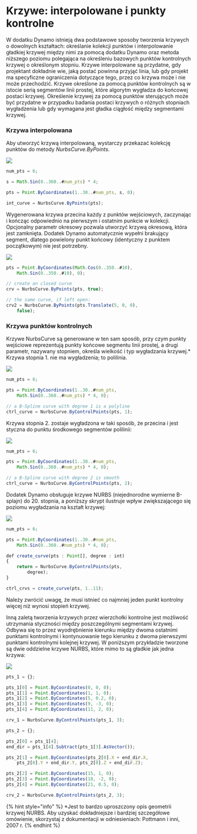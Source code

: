 # Krzywe: interpolowane i punkty kontrolne

W dodatku Dynamo istnieją dwa podstawowe sposoby tworzenia krzywych o dowolnych kształtach: określanie kolekcji punktów i interpolowanie gładkiej krzywej między nimi za pomocą dodatku Dynamo oraz metoda niższego poziomu polegająca na określeniu bazowych punktów kontrolnych krzywej o określonym stopniu. Krzywe interpolowane są przydatne, gdy projektant dokładnie wie, jaką postać powinna przyjąć linia, lub gdy projekt ma specyficzne ograniczenia dotyczące tego, przez co krzywa może i nie może przechodzić. Krzywe określone za pomocą punktów kontrolnych są w istocie serią segmentów linii prostej, które algorytm wygładza do końcowej postaci krzywej. Określenie krzywej za pomocą punktów sterujących może być przydatne w przypadku badania postaci krzywych o różnych stopniach wygładzenia lub gdy wymagana jest gładka ciągłość między segmentami krzywej.

### Krzywa interpolowana

Aby utworzyć krzywą interpolowaną, wystarczy przekazać kolekcję punktów do metody _NurbsCurve.ByPoints_.

![](../images/8-2/4/Curves\_01.png)

```js
num_pts = 6;

s = Math.Sin(0..360..#num_pts) * 4;

pts = Point.ByCoordinates(1..30..#num_pts, s, 0);

int_curve = NurbsCurve.ByPoints(pts);
```

Wygenerowana krzywa przecina każdy z punktów wejściowych, zaczynając i kończąc odpowiednio na pierwszym i ostatnim punkcie w kolekcji. Opcjonalny parametr okresowy pozwala utworzyć krzywą okresową, która jest zamknięta. Dodatek Dynamo automatycznie wypełni brakujący segment, dlatego powielony punkt końcowy (identyczny z punktem początkowym) nie jest potrzebny.

![](../images/8-2/4/Curves\_02.png)

```js
pts = Point.ByCoordinates(Math.Cos(0..350..#10),
    Math.Sin(0..350..#10), 0);

// create an closed curve
crv = NurbsCurve.ByPoints(pts, true);

// the same curve, if left open:
crv2 = NurbsCurve.ByPoints(pts.Translate(5, 0, 0),
    false);
```

### Krzywa punktów kontrolnych

Krzywe NurbsCurve są generowane w ten sam sposób, przy czym punkty wejściowe reprezentują punkty końcowe segmentu linii prostej, a drugi parametr, nazywany stopniem, określa wielkość i typ wygładzania krzywej.\* Krzywa stopnia 1. nie ma wygładzenia; to polilinia.

![](../images/8-2/4/Curves\_03.png)

```js
num_pts = 6;

pts = Point.ByCoordinates(1..30..#num_pts,
    Math.Sin(0..360..#num_pts) * 4, 0);

// a B-Spline curve with degree 1 is a polyline
ctrl_curve = NurbsCurve.ByControlPoints(pts, 1);
```

Krzywa stopnia 2. zostaje wygładzona w taki sposób, że przecina i jest styczna do punktu środkowego segmentów polilinii:

![](../images/8-2/4/Curves\_04.png)

```js
num_pts = 6;

pts = Point.ByCoordinates(1..30..#num_pts,
    Math.Sin(0..360..#num_pts) * 4, 0);

// a B-Spline curve with degree 2 is smooth
ctrl_curve = NurbsCurve.ByControlPoints(pts, 2);
```

Dodatek Dynamo obsługuje krzywe NURBS (niejednorodne wymierne B-splajn) do 20. stopnia, a poniższy skrypt ilustruje wpływ zwiększającego się poziomu wygładzania na kształt krzywej:

![](../images/8-2/4/Curves\_05.png)

```js
num_pts = 6;

pts = Point.ByCoordinates(1..30..#num_pts,
    Math.Sin(0..360..#num_pts) * 4, 0);

def create_curve(pts : Point[], degree : int)
{
	return = NurbsCurve.ByControlPoints(pts,
        degree);
}

ctrl_crvs = create_curve(pts, 1..11);
```

Należy zwrócić uwagę, że musi istnieć co najmniej jeden punkt kontrolny więcej niż wynosi stopień krzywej.

Inną zaletą tworzenia krzywych przez wierzchołki kontrolne jest możliwość utrzymania styczności między poszczególnymi segmentami krzywej. Odbywa się to przez wyodrębnienie kierunku między dwoma ostatnimi punktami kontrolnymi i kontynuowanie tego kierunku z dwoma pierwszymi punktami kontrolnymi kolejnej krzywej. W poniższym przykładzie tworzone są dwie oddzielne krzywe NURBS, które mimo to są gładkie jak jedna krzywa:

![](../images/8-2/4/Curves\_06.png)

```js
pts_1 = {};

pts_1[0] = Point.ByCoordinates(0, 0, 0);
pts_1[1] = Point.ByCoordinates(1, 1, 0);
pts_1[2] = Point.ByCoordinates(5, 0.2, 0);
pts_1[3] = Point.ByCoordinates(9, -3, 0);
pts_1[4] = Point.ByCoordinates(11, 2, 0);

crv_1 = NurbsCurve.ByControlPoints(pts_1, 3);

pts_2 = {};

pts_2[0] = pts_1[4];
end_dir = pts_1[4].Subtract(pts_1[3].AsVector());

pts_2[1] = Point.ByCoordinates(pts_2[0].X + end_dir.X,
    pts_2[0].Y + end_dir.Y, pts_2[0].Z + end_dir.Z);

pts_2[2] = Point.ByCoordinates(15, 1, 0);
pts_2[3] = Point.ByCoordinates(18, -2, 0);
pts_2[4] = Point.ByCoordinates(21, 0.5, 0);

crv_2 = NurbsCurve.ByControlPoints(pts_2, 3);
```

{% hint style="info" %}
\*Jest to bardzo uproszczony opis geometrii krzywej NURBS. Aby uzyskać dokładniejsze i bardziej szczegółowe omówienie, skorzystaj z dokumentacji w odniesieniach: Pottmann i inni, 2007 r.
{% endhint %}
